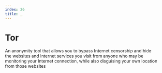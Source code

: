 ```yaml
---
index: 26
title: _
---
```

# Tor

An anonymity tool that allows you to bypass Internet censorship and hide the websites and Internet services you visit from anyone who may be monitoring your Internet connection, while also disguising your own location from those websites